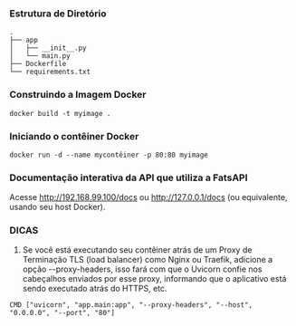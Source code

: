 


### Estrutura de Diretório

```
.
├── app
│   ├── __init__.py
│   └── main.py
├── Dockerfile
└── requirements.txt
```

### Construindo a Imagem Docker

`docker build -t myimage .`

### Iniciando o contêiner Docker

`docker run -d --name mycontêiner -p 80:80 myimage`

### Documentação interativa da API que utiliza a FatsAPI

 Acesse http://192.168.99.100/docs ou http://127.0.0.1/docs (ou equivalente, usando seu host Docker).





### DICAS

1. Se você está executando seu contêiner atrás de um Proxy de Terminação TLS (load balancer) como Nginx ou Traefik, adicione a opção --proxy-headers, isso fará com que o Uvicorn confie nos cabeçalhos enviados por esse proxy, informando que o aplicativo está sendo executado atrás do HTTPS, etc.

`CMD ["uvicorn", "app.main:app", "--proxy-headers", "--host", "0.0.0.0", "--port", "80"]`





